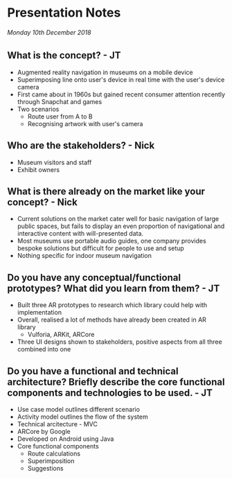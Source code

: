 # Presentation Notes
###### Monday 10th December 2018

## What is the concept? - JT
* Augmented reality navigation in museums on a mobile device
* Superimposing line onto user's device in real time with the user's device camera
* First came about in 1960s but gained recent consumer attention recently through Snapchat and games
* Two scenarios
    * Route user from A to B
    * Recognising artwork with user's camera

## Who are the stakeholders? - Nick
* Museum visitors and staff
* Exhibit owners

## What is there already on the market like your concept? - Nick
* Current solutions on the market cater well for basic navigation of large public spaces, but fails to display an even proportion of navigational and interactive content with will-presented data.
* Most museums use portable audio guides, one company provides bespoke solutions but difficult for people to use and setup
* Nothing specific for indoor museum navigation

## Do you have any conceptual/functional prototypes? What did you learn from them? - JT
* Built three AR prototypes to research which library could help with implementation
* Overall, realised a lot of methods have already been created in AR library
    * Vulforia, ARKit, ARCore
* Three UI designs shown to stakeholders, positive aspects from all three combined into one

## Do you have a functional and technical architecture? Briefly describe the core functional components and technologies to be used. - JT
* Use case model outlines different scenario
* Activity model outlines the flow of the system 
* Technical arcitecture - MVC
* ARCore by Google
* Developed on Android using Java
* Core functional components
    * Route calculations
    * Superimposition
    * Suggestions

